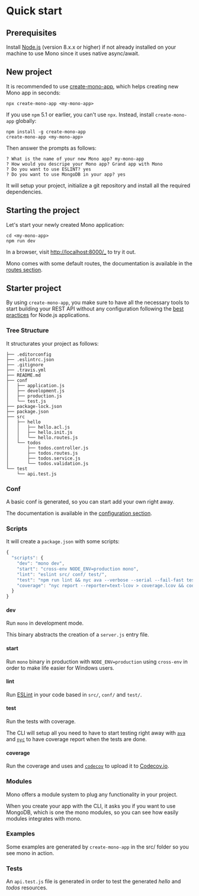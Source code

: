 # Quick start

## Prerequisites

Install [Node.js](https://nodejs.org/) (version 8.x.x or higher) if not already installed on your machine to use Mono since it uses native async/await.

## New project

It is recommended to use [create-mono-app](https://github.com/terrajs/create-mono-app), which helps creating new Mono app in seconds:

```
npx create-mono-app <my-mono-app>
```

If you use `npm` 5.1 or earlier, you can't use `npx`. Instead, install `create-mono-app` globally:

```
npm install -g create-mono-app
create-mono-app <my-mono-app>
```

Then answer the prompts as follows:

```
? What is the name of your new Mono app? my-mono-app
? How would you descripe your Mono app? Grand app with Mono
? Do you want to use ESLINT? yes
? Do you want to use MongoDB in your app? yes
```

It will setup your project, initialize a git repository and install all the required dependencies.

## Starting the project

Let's start your newly created Mono application:

```
cd <my-mono-app>
npm run dev
```

In a browser, visit [http://localhost:8000/_](http://localhost:8000/_) to try it out.

Mono comes with some default routes, the documentation is available in the [routes section](/routes).

## Starter project

By using `create-mono-app`, you make sure to have all the necessary tools to start building your REST API without any configuration following the [best practices](https://github.com/i0natan/nodebestpractices) for Node.js applications.

### Tree Structure

It structurates your project as follows:

```
├── .editorconfig
├── .eslintrc.json
├── .gitignore
├── .travis.yml
├── README.md
├── conf
│   ├── application.js
│   ├── development.js
│   ├── production.js
│   └── test.js
├── package-lock.json
├── package.json
├── src
│   ├── hello
│   │   ├── hello.acl.js
│   │   ├── hello.init.js
│   │   └── hello.routes.js
│   └── todos
│       ├── todos.controller.js
│       ├── todos.routes.js
│       ├── todos.service.js
│       └── todos.validation.js
└── test
    └── api.test.js
```

### Conf

A basic conf is generated, so you can start add your own right away.

The documentation is available in the [configuration section](/configuration).

### Scripts

It will create a `package.json` with some scripts:

```js
{
  "scripts": {
    "dev": "mono dev",
    "start": "cross-env NODE_ENV=production mono",
    "lint": "eslint src/ conf/ test/",
    "test": "npm run lint && nyc ava --verbose --serial --fail-fast test/ && nyc report --reporter=html",
    "coverage": "nyc report --reporter=text-lcov > coverage.lcov && codecov"
  }
}
```

#### dev

Run `mono` in development mode.

This binary abstracts the creation of a `server.js` entry file.

#### start

Run `mono` binary in production with `NODE_ENV=production` using `cross-env` in order to make life easier for Windows users.

#### lint

Run [ESLint](https://eslint.org) in your code based in `src/`, `conf/` and `test/`.

#### test

Run the tests with coverage.

The CLI will setup all you need to have to start testing right away with [`ava`](https://github.com/avajs/ava) and [`nyc`](https://github.com/istanbuljs/nyc) to have coverage report when the tests are done.

#### coverage

Run the coverage and uses and [`codecov`](https://github.com/codecov/codecov-node) to upload it to [Codecov.io](https://codecov.io).

### Modules

Mono offers a module system to plug any functionality in your project.

When you create your app with the CLI, it asks you if you want to use MongoDB, which is one the mono modules, so you can see how easily modules integrates with mono.

### Examples

Some examples are generated by `create-mono-app` in the src/ folder so you see mono in action.

### Tests

An `api.test.js` file is generated in order to test the generated *hello* and *todos* resources.
